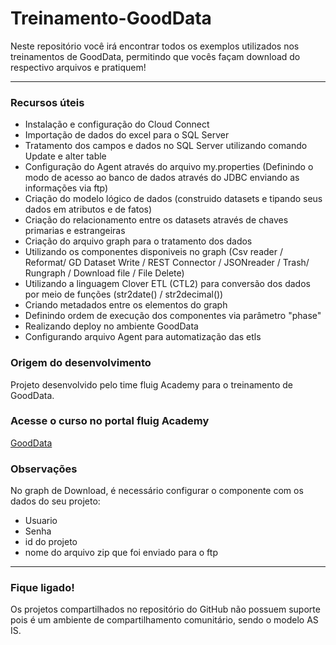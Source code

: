 # Treinamento-GoodData

Neste repositório você irá encontrar todos os exemplos utilizados nos treinamentos de GoodData, permitindo que vocês façam download do respectivo arquivos e pratiquem!

---------------------------------------------------------------------------------------------------------------------------------

### Recursos úteis

* Instalação e configuração do Cloud Connect
* Importação de dados do excel para o SQL Server
* Tratamento dos campos e dados no SQL Server utilizando comando Update e alter table
* Configuração do Agent através do arquivo my.properties (Definindo o modo de acesso ao banco de dados através do JDBC enviando as informações via ftp) 
* Criação do modelo lógico de dados (construido datasets e tipando seus dados em atributos e de fatos)
* Criação do relacionamento entre os datasets através de chaves primarias e estrangeiras
* Criação do arquivo graph para o tratamento dos dados
* Utilizando os componentes disponiveis no graph (Csv reader / Reformat/ GD Dataset Write / REST Connector / JSONreader / Trash/ Rungraph / Download file / File Delete) 
* Utilizando a linguagem Clover ETL (CTL2) para conversão dos dados por meio de funções (str2date() / str2decimal())
* Criando metadados entre os elementos do graph
* Definindo ordem de execução dos componentes via parâmetro "phase"
* Realizando deploy no ambiente GoodData
* Configurando arquivo Agent para automatização das etls

### Origem do desenvolvimento

Projeto desenvolvido pelo time fluig Academy para o treinamento de GoodData.

###  Acesse o curso no portal fluig Academy

[GoodData](http://academy.fluig.com/ng/student/courses/gooddata/)

### Observações

No graph de Download, é necessário configurar o componente com os dados do seu projeto: 
  * Usuario
  * Senha
  * id do projeto 
  * nome do arquivo zip que foi enviado para o ftp

------------------------------------------------------------------------------------------------------------------------------------



### Fique ligado!

Os projetos compartilhados no repositório do GitHub não possuem suporte pois é um ambiente de compartilhamento comunitário, sendo o modelo AS IS.  
